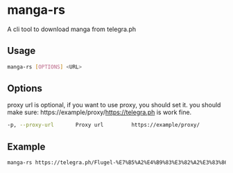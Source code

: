 # manga-rs

A cli tool to download manga from telegra.ph

## Usage

```bash
manga-rs [OPTIONS] <URL>
```

## Options

proxy url is optional, if you want to use proxy, you should set it.
you should make sure: https://example/proxy/https://telegra.ph is work fine.

```bash
-p, --proxy-url       Proxy url         https://example/proxy/
```

## Example
```bash
manga-rs https://telegra.ph/Flugel-%E7%B5%A2%E4%B9%83%E3%82%A2%E3%83%86%E3%83%B3%E3%82%B7%E3%83%A7%E3%83%B3-COMIC-BAVEL-2023%E5%B9%B43%E6%9C%88%E5%8F%B7-%E4%B8%AD%E5%9B%BD%E7%BF%BB%E8%A8%B3-DL%E7%89%88-02-05-2
```